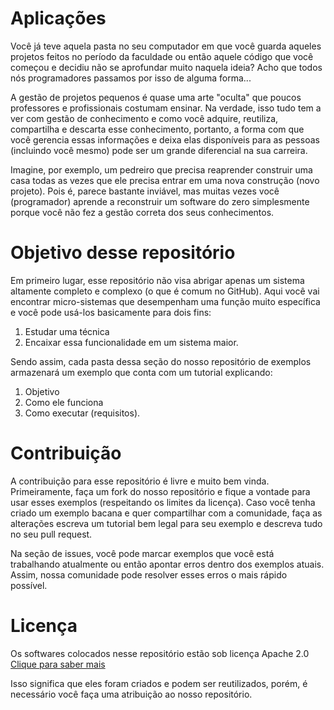 # Aplicações

Você já teve aquela pasta no seu computador em que você guarda aqueles projetos feitos no período da faculdade ou então aquele código que você começou e decidiu não se aprofundar muito naquela ideia? Acho que todos nós programadores passamos por isso de alguma forma...

A gestão de projetos pequenos é quase uma arte "oculta" que poucos professores e profissionais costumam ensinar. Na verdade, isso tudo tem a ver com gestão de conhecimento e como você adquire, reutiliza, compartilha e descarta esse conhecimento, portanto, a forma com que você gerencia essas informações e deixa elas disponíveis para as pessoas (incluindo você mesmo) pode ser um grande diferencial na sua carreira. 

Imagine, por exemplo, um pedreiro que precisa reaprender construir uma casa todas as vezes que ele precisa entrar em uma nova construção (novo projeto). Pois é, parece bastante inviável, mas muitas vezes você (programador) aprende a reconstruir um software do zero simplesmente porque você não fez a gestão correta dos seus conhecimentos. 

# Objetivo desse repositório

Em primeiro lugar, esse repositório não visa abrigar apenas um sistema altamente completo e complexo (o que é comum no GitHub). Aqui você vai encontrar micro-sistemas que desempenham uma função muito específica e você pode usá-los basicamente para dois fins: 

1. Estudar uma técnica 
2. Encaixar essa funcionalidade em um sistema maior. 
 
Sendo assim, cada pasta dessa seção do nosso repositório de exemplos armazenará um exemplo que conta com um tutorial explicando:

1. Objetivo 
2. Como ele funciona 
3. Como executar (requisitos). 

# Contribuição

A contribuição para esse repositório é livre e muito bem vinda. Primeiramente, faça um fork do nosso repositório e fique a vontade para usar esses exemplos (respeitando os limites da licença). Caso você tenha criado um exemplo bacana e quer compartilhar com a comunidade, faça as alterações escreva um tutorial bem legal para seu exemplo e descreva tudo no seu pull request. 

Na seção de issues, você pode marcar exemplos que você está trabalhando atualmente ou então apontar erros dentro dos exemplos atuais. Assim, nossa comunidade pode resolver esses erros o mais rápido possível.

# Licença

Os softwares colocados nesse repositório estão sob licença Apache 2.0 [Clique para saber mais](https://tldrlegal.com/license/apache-license-2.0-(apache-2.0))

Isso significa que eles foram criados e podem ser reutilizados, porém, é necessário você faça uma atribuição ao nosso repositório.
